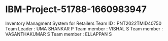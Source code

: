 # IBM-Project-51788-1660983947
Inventory Managment System for Retailers
Team ID : PNT2022TMID40750
Team Leader : UMA SHANKAR P
Team member : VISHAL S
Team member : VASANTHAKUMAR S
Team member : ELLAPPAN S
